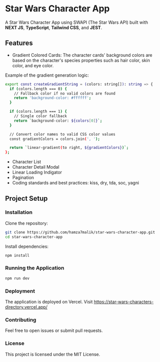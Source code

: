 # Star Wars Character App

A Star Wars Character App using SWAPI
(The Star Wars API) built with **NEXT JS**, **TypeScript**, **Tailwind CSS**, and **JEST**.

## Features

- Gradient Colored Cards: The character cards' background colors are based on the character's species properties such as hair color, skin color, and eye color.

Example of the gradient generation logic:

```bash
export const createGradientString = (colors: string[]): string => {
  if (colors.length === 0) {
    // Fallback color if no valid colors are found
    return 'background-color: #ffffff';
  }

  if (colors.length === 1) {
    // Single color fallback
    return `background-color: ${colors[0]}`;
  }

  // Convert color names to valid CSS color values
  const gradientColors = colors.join(', ');

  return `linear-gradient(to right, ${gradientColors})`;
};
```

- Character List
- Character Detail Modal
- Linear Loading Indigator
- Pagination
- Coding standards and best practices:   kiss, dry, tda, soc, yagni

## Project Setup

### Installation

Clone the repository:

```bash
git clone https://github.com/hamza7malik/star-wars-character-app.git
cd star-wars-character-app
```

Install dependencies:

```bash
npm install
```

### Running the Application

```bash
npm run dev
```

### Deployment

The application is deployed on Vercel. Visit https://star-wars-characters-directory.vercel.app/

### Contributing

Feel free to open issues or submit pull requests.

### License

This project is licensed under the MIT License.
